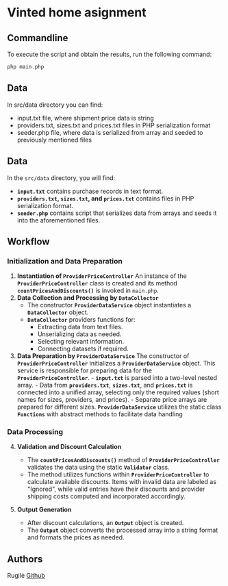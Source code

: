 # Vinted home asignment

## Commandline

To execute the script and obtain the results, run the following command:

```bash
php main.php
```

## Data

In src/data directory you can find:
- input.txt file, where shipment price data is string
- providers.txt, sizes.txt and prices.txt files in PHP serialization format
- seeder.php file, where data is serialized from array and seeded to previously mentioned files
## Data

In the `src/data` directory, you will find:

- **`input.txt`** contains purchase records in text format.
- **`providers.txt`, `sizes.txt`, and `prices.txt`** contains files in PHP serialization format.
- **`seeder.php`** contains script that serializes data from arrays and seeds it into the aforementioned files.

## Workflow

### Initialization and Data Preparation

1. **Instantiation of `ProviderPriceController`**
   An instance of the **`ProviderPriceController`** class is created and its method **`countPricesAndDiscounts()`** is invoked in `main.php`.
3. **Data Collection and Processing by `DataCollector`**
   - The constructor  **`ProviderDataService`** object instantiates a **`DataCollector`** object.
   - **`DataCollector`** providers functions for:
        - Extracting data from text files.
        - Unserializing data as needed.
        - Selecting relevant information.
        - Connecting datasets if required.
2. **Data Preparation by `ProviderDataService`**
   The constructor of **`ProviderPriceController`** initializes a **`ProviderDataService`** object. This service is responsible for preparing data for the **`ProviderPriceController`**.
        - **`input.txt`** is parsed into a two-level nested array.
        - Data from **`providers.txt`**, **`sizes.txt`**, and **`prices.txt`** is connected into a unified array, selecting only the    required values (short names for sizes, providers, and prices).
        - Separate price arrays are prepared for different sizes.
   **`ProviderDataService`** utilizes the static class **`Functions`** with abstract methods to facilitate data handling

### Data Processing

4. **Validation and Discount Calculation**
   - The **`countPricesAndDiscounts()`** method of **`ProviderPriceController`** validates the data using the static **`Validator`** class.
    - The method utilizes functions within **`ProviderPriceController`** to calculate available discounts. Items with invalid data are labeled as "Ignored", while valid entries have their discounts and provider shipping costs computed and incorporated accordingly.

5. **Output Generation**
   - After discount calculations, an **`Output`** object is created.
   - The **`Output`** object converts the processed array into a string format and formats the prices as needed.

## Authors

Rugilė [Github](https://github.com/kauste)